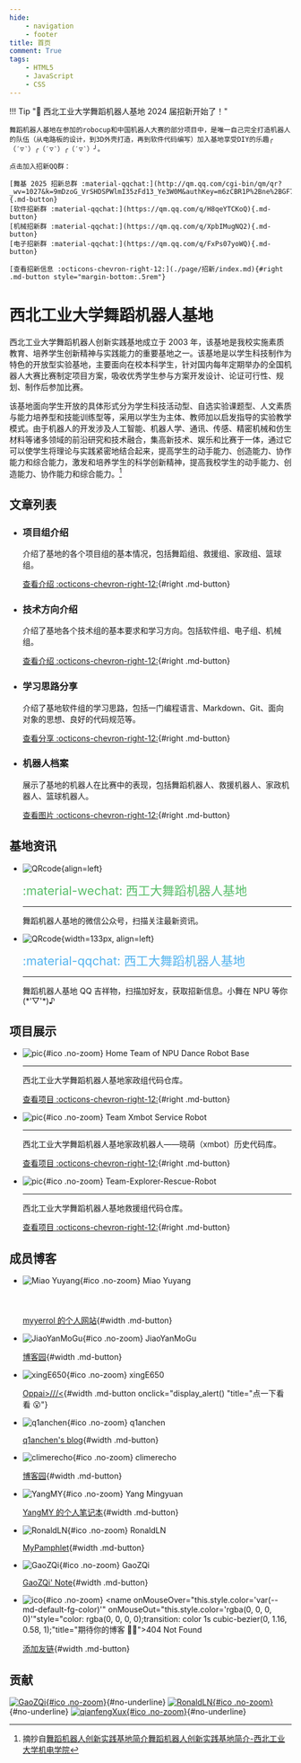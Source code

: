 ```yaml
---
hide:
    - navigation
    - footer
title: 首页
comment: True
tags:
    - HTML5
    - JavaScript
    - CSS
---
```


!!! Tip "🎉 西北工业大学舞蹈机器人基地 2024 届招新开始了！"

    舞蹈机器人基地在参加的robocup和中国机器人大赛的部分项目中，是唯一自己完全打造机器人的队伍（从电路板的设计，到3D外壳打造，再到软件代码编写）加入基地享受DIY的乐趣╭（′▽‵）╭（′▽‵）╭（′▽‵）╯。

    点击加入招新QQ群：

    [舞基 2025 招新总群 :material-qqchat:](http://qm.qq.com/cgi-bin/qm/qr?_wv=1027&k=9mDzoG_VrSHDSPWlmI35zFd13_Ye3W0M&authKey=m6zCBR1P%2Bne%2BGF7HOsPdy%2FbDcgVk6vhiAl3IYJXDFe2DIkeclC59HUzZUMqBNamt&noverify=0&group_code=970686200){.md-button}
    [软件招新群 :material-qqchat:](https://qm.qq.com/q/H8qeYTCKoQ){.md-button}
    [机械招新群 :material-qqchat:](https://qm.qq.com/q/XpbIMugNQ2){.md-button}
    [电子招新群 :material-qqchat:](https://qm.qq.com/q/FxPs07yoWQ){.md-button}

    [查看招新信息 :octicons-chevron-right-12:](./page/招新/index.md){#right .md-button style="margin-bottom:.5rem"}

# 西北工业大学舞蹈机器人基地

西北工业大学舞蹈机器人创新实践基地成立于 2003 年，该基地是我校实施素质教育、培养学生创新精神与实践能力的重要基地之一。该基地是以学生科技制作为特色的开放型实验基地，主要面向在校本科学生，针对国内每年定期举办的全国机器人大赛比赛制定项目方案，吸收优秀学生参与方案开发设计、论证可行性、规划、制作后参加比赛。

该基地面向学生开放的具体形式分为学生科技活动型、自选实验课题型、人文素质与能力培养型和技能训练型等，采用以学生为主体、教师加以启发指导的实验教学模式。由于机器人的开发涉及人工智能、机器人学、通讯、传感、精密机械和仿生材料等诸多领域的前沿研究和技术融合，集高新技术、娱乐和比赛于一体，通过它可以使学生将理论与实践紧密地结合起来，提高学生的动手能力、创造能力、协作能力和综合能力，激发和培养学生的科学创新精神，提高我校学生的动手能力、创造能力、协作能力和综合能力。[^1]

## 文章列表

<div class="grid cards" markdown>

-   ### 项目组介绍

    介绍了基地的各个项目组的基本情况，包括舞蹈组、救援组、家政组、篮球组。

    [查看介绍 :octicons-chevron-right-12:](page/项目组/index.md){#right .md-button}

-   ### 技术方向介绍

    介绍了基地各个技术组的基本要求和学习方向。包括软件组、电子组、机械组。

    [查看介绍 :octicons-chevron-right-12:](page/方向/index.md){#right .md-button}

-   ### 学习思路分享

    介绍了基地软件组的学习思路，包括一门编程语言、Markdown、Git、面向对象的思想、良好的代码规范等。

    [查看分享 :octicons-chevron-right-12:](page/学习思路/软件组学习思路.md){#right .md-button}

-   ### 机器人档案

    展示了基地的机器人在比赛中的表现，包括舞蹈机器人、救援机器人、家政机器人、篮球机器人。

    [查看图片 :octicons-chevron-right-12:](page/比赛/index.md){#right .md-button}

</div>

## 基地资讯

<div class="grid cards" markdown>

-   ![QRcode](https://mp.weixin.qq.com/mp/qrcode?scene=10000005&size=102&__biz=MzA4MTAzODQ4Nw==&mid=2673687490&idx=1&sn=b3ee30be7376794369f750c743f20ee4&send_time=){align=left}

    <name style="color:#58be6a;font-size: clamp(0.8rem, 0.735rem + 1.03vw, 1.45rem);">:material-wechat: 西工大舞蹈机器人基地</name>

    ***

    舞蹈机器人基地的微信公众号，扫描关注最新资讯。

</div>

<div class="grid cards" markdown>

-   ![QRcode](https://img.picui.cn/free/2024/09/05/66d887b91c5e1.jpg){width=133px, align=left}

    <name style="color:#54b4ef;font-size: clamp(0.8rem, 0.735rem + 1.03vw, 1.45rem);">:material-qqchat: 西工大舞蹈机器人基地</name>

    ***

    舞蹈机器人基地 QQ 吉祥物，扫描加好友，获取招新信息。小舞在 NPU 等你(\*'▽'\*)♪

</div>

## 项目展示

<div class="grid cards" markdown>

-   ![pic](https://avatars.githubusercontent.com/u/171696651?s=400&u=088180d0e084b76aed5b496ac552db1edec7a5f3&v=4){#ico .no-zoom} <name>Home Team of NPU Dance Robot Base</name>

    ***

    西北工业大学舞蹈机器人基地家政组代码仓库。

    [查看项目 :octicons-chevron-right-12:](https://github.com/NPU-Home){#right .md-button}

</div>

<div class="grid cards" markdown>

-   ![pic](https://avatars.githubusercontent.com/u/15942393?s=200&v=4){#ico .no-zoom} <name>Team Xmbot Service Robot</name>

    ***

    西北工业大学舞蹈机器人基地家政机器人——晓萌（xmbot）历史代码库。

    [查看项目 :octicons-chevron-right-12:](https://github.com/xm-project){#right .md-button}

</div>

<div class="grid cards" markdown>

-   ![pic](https://avatars.githubusercontent.com/u/18671466?s=200&v=4){#ico .no-zoom} <name>Team-Explorer-Rescue-Robot</name>

    ***

    西北工业大学舞蹈机器人基地救援组代码仓库。

    [查看项目 :octicons-chevron-right-12:](https://github.com/team-explorer-rescue-robot){#right .md-button}

</div>

## 成员博客

<div class="grid cards" markdown>

-   ![Miao Yuyang](https://avatars.githubusercontent.com/u/4677346?v=4){#ico .no-zoom} <name>Miao Yuyang</name>
      <style>
      a.egg {
          color: rgba(0, 0, 0, 0);
          font-size: 1rem;
          vertical-align: inherit;
          margin: 10px 0 0 10px;
          transition: color 1s cubic-bezier(0, 1.16, 0.58, 1);
      }
      a.egg:hover,a.egg:focus {
          color: #3670ee;
          background: none;
      }
      </style>

    <a class="egg" href="https://www.zhihu.com/question/363786870/answer/956180105" markdown>:simple-zhihu:{ title="你发现了彩蛋 🥚" }</a>

    [myyerrol 的个人网站](https://myyerrol.xyz/){#width .md-button}

-   ![JiaoYanMoGu](https://avatars.githubusercontent.com/u/14070120?v=4){#ico .no-zoom} <name>JiaoYanMoGu</name>

    [博客园](https://www.cnblogs.com/jymg){#width .md-button}

<script type="text/javascript">
function display_alert()
    {
    alert("be helpful to you(๑•̀ㅂ•́)و✧")
    }
</script>

-   ![xingE650](https://avatars.githubusercontent.com/u/24352308?v=4){#ico .no-zoom} <name>xingE650</name>

    [Oppai>///<](https://xinge650.github.io/){#width .md-button onclick="display_alert() "title="点一下看看 😮"}

-   ![q1anchen](https://q1anchen.com/img/avatar.png){#ico .no-zoom} <name>q1anchen</name>

    [q1anchen's blog](https://q1anchen.com/){#width .md-button}

-   ![climerecho](https://avatars.githubusercontent.com/u/81315777?v=4){#ico .no-zoom} <name>climerecho</name>

    [博客园](https://www.cnblogs.com/Roboduster){#width .md-button}

-   ![YangMY](https://avatars.githubusercontent.com/u/125655203?v=4){#ico .no-zoom} <name>Yang Mingyuan</name>

    [YangMY 的个人笔记本](https://peterjeremiah.github.io/NoteBook/){#width .md-button}

-   ![RonaldLN](https://avatars.githubusercontent.com/u/120019179?v=4){#ico .no-zoom} <name>RonaldLN</name>

    [MyPamphlet](https://ronaldln.github.io/MyPamphlet/){#width .md-button}

-   ![GaoZQi](https://avatars.githubusercontent.com/u/62362150?v=4){#ico .no-zoom} <name>GaoZQi</name>

    [GaoZQi' Note](https://gaozqi.github.io/note/){#width .md-button}

-   ![ico](https://img.picui.cn/free/2024/09/05/66d91b9c21423.bmp){#ico .no-zoom} <name onMouseOver="this.style.color='var(--md-default-fg-color)'" onMouseOut="this.style.color='rgba(0, 0, 0, 0)'"style="color: rgba(0, 0, 0, 0);transition: color 1s cubic-bezier(0, 1.16, 0.58, 1);"title="期待你的博客 😶‍🌫️">404 Not Found</name>

    [添加友链](https://github.com/NPU-Home/home/discussions/2){#width .md-button}

</div>

## 贡献

[![GaoZQi](https://avatars.githubusercontent.com/u/62362150?v=4 "GaoZQi"){#ico .no-zoom}](https://github.com/GaoZQi){#no-underline}
[![RonaldLN](https://avatars.githubusercontent.com/u/120019179?v=4 "RonaldLN"){#ico .no-zoom}](https://github.com/RonaldLN){#no-underline}
[![qianfengXux](https://avatars.githubusercontent.com/u/150541161?v=4 "qianfengXux"){#ico .no-zoom}](https://github.com/qianfengXux){#no-underline}

[^1]: 摘抄自[舞蹈机器人创新实践基地简介舞蹈机器人创新实践基地简介-西北工业大学机电学院](https://jidian.nwpu.edu.cn/info/1112/2286.htm)

